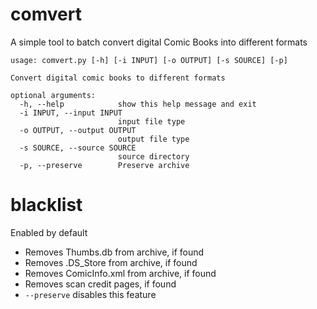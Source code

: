 # comvert

A simple tool to batch convert digital Comic Books into different formats

```
usage: comvert.py [-h] [-i INPUT] [-o OUTPUT] [-s SOURCE] [-p]

Convert digital comic books to different formats

optional arguments:
  -h, --help            show this help message and exit
  -i INPUT, --input INPUT
                        input file type
  -o OUTPUT, --output OUTPUT
                        output file type
  -s SOURCE, --source SOURCE
                        source directory
  -p, --preserve        Preserve archive

```
# blacklist
Enabled by default
- Removes Thumbs.db from archive, if found
- Removes .DS_Store from archive, if found
- Removes ComicInfo.xml from archive, if found
- Removes scan credit pages, if found
- `--preserve` disables this feature
